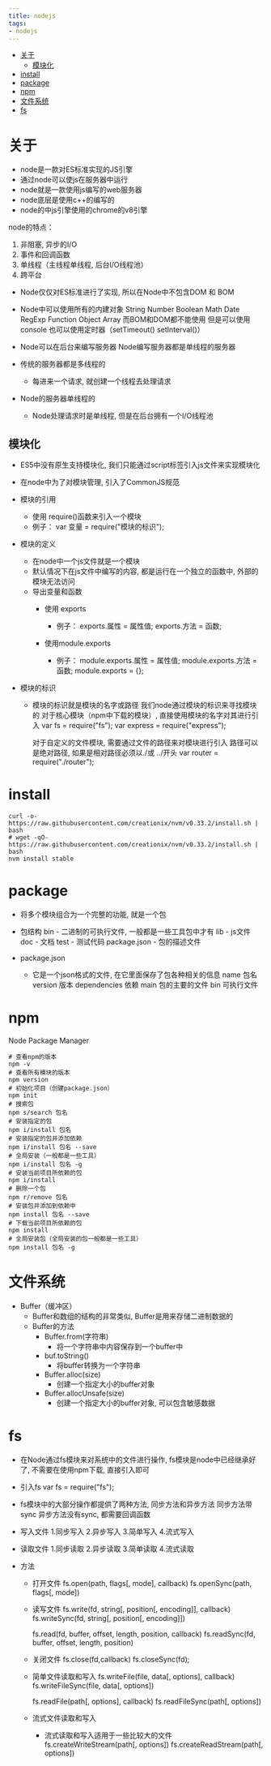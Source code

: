 ```yaml
---
title: nodejs
tags:
- nodejs
---
```

<!-- TOC -->

- [关于](#关于)
    - [模块化](#模块化)
- [install](#install)
- [package](#package)
- [npm](#npm)
- [文件系统](#文件系统)
- [fs](#fs)

<!-- /TOC -->

# 关于

* node是一款对ES标准实现的JS引擎
* 通过node可以使js在服务器中运行
* node就是一款使用js编写的web服务器
* node底层是使用c++的编写的
* node的中js引擎使用的chrome的v8引擎

node的特点：

1. 非阻塞, 异步的I/O
2. 事件和回调函数
3. 单线程（主线程单线程, 后台I/O线程池）
4. 跨平台


- Node仅仅对ES标准进行了实现, 所以在Node中不包含DOM 和 BOM
- Node中可以使用所有的内建对象
    String Number Boolean Math Date RegExp Function Object Array
    而BOM和DOM都不能使用
        但是可以使用 console 也可以使用定时器（setTimeout() setInterval()）

- Node可以在后台来编写服务器
    Node编写服务器都是单线程的服务器

- 传统的服务器都是多线程的
    - 每进来一个请求, 就创建一个线程去处理请求

- Node的服务器单线程的
    - Node处理请求时是单线程, 但是在后台拥有一个I/O线程池

## 模块化

- ES5中没有原生支持模块化, 我们只能通过script标签引入js文件来实现模块化
- 在node中为了对模块管理, 引入了CommonJS规范

- 模块的引用
    - 使用 require()函数来引入一个模块
    - 例子：
        var 变量 = require("模块的标识");

- 模块的定义
    - 在node中一个js文件就是一个模块
    - 默认情况下在js文件中编写的内容, 都是运行在一个独立的函数中, 
        外部的模块无法访问
    - 导出变量和函数
        - 使用 exports
            - 例子：
                exports.属性 = 属性值;
                exports.方法 = 函数;

        - 使用module.exports
            - 例子：
                module.exports.属性 = 属性值;
                module.exports.方法 = 函数;
                module.exports = {};

- 模块的标识
    - 模块的标识就是模块的名字或路径
        我们node通过模块的标识来寻找模块的
        对于核心模块（npm中下载的模块）, 直接使用模块的名字对其进行引入
            var fs = require("fs");
            var express = require("express");

        对于自定义的文件模块, 需要通过文件的路径来对模块进行引入
            路径可以是绝对路径, 如果是相对路径必须以./或 ../开头
            var router = require("./router");

# install

```shell
curl -o- https://raw.githubusercontent.com/creationix/nvm/v0.33.2/install.sh | bash
# wget -qO- https://raw.githubusercontent.com/creationix/nvm/v0.33.2/install.sh | bash
nvm install stable
```

# package

- 将多个模块组合为一个完整的功能, 就是一个包
- 包结构
    bin
        - 二进制的可执行文件, 一般都是一些工具包中才有
    lib
        - js文件
    doc
        - 文档
    test
        - 测试代码
    package.json
        - 包的描述文件

- package.json
    - 它是一个json格式的文件, 在它里面保存了包各种相关的信息
        name 包名
        version 版本
        dependencies 依赖
        main 包的主要的文件
        bin 可执行文件

# npm

Node Package Manager

```shell
# 查看npm的版本
npm -v
# 查看所有模块的版本
npm version
# 初始化项目（创建package.json）
npm init
# 搜索包
npm s/search 包名
# 安装指定的包
npm i/install 包名
# 安装指定的包并添加依赖
npm i/install 包名 --save
# 全局安装（一般都是一些工具）
npm i/install 包名 -g
# 安装当前项目所依赖的包
npm i/install
# 删除一个包
npm r/remove 包名
# 安装包并添加到依赖中
npm install 包名 --save
# 下载当前项目所依赖的包
npm install
# 全局安装包（全局安装的包一般都是一些工具）
npm install 包名 -g
```

# 文件系统

- Buffer（缓冲区）
    - Buffer和数组的结构的非常类似, Buffer是用来存储二进制数据的
    - Buffer的方法
        - Buffer.from(字符串)
            - 将一个字符串中内容保存到一个buffer中
        - buf.toString()
            - 将buffer转换为一个字符串
        - Buffer.alloc(size)
            - 创建一个指定大小的buffer对象
        - Buffer.allocUnsafe(size)
            - 创建一个指定大小的buffer对象, 可以包含敏感数据

# fs

- 在Node通过fs模块来对系统中的文件进行操作, fs模块是node中已经继承好了, 不需要在使用npm下载, 直接引入即可
- 引入fs
    var fs = require("fs");
- fs模块中的大部分操作都提供了两种方法, 同步方法和异步方法
    同步方法带sync
    异步方法没有sync, 都需要回调函数

- 写入文件
    1.同步写入
    2.异步写入
    3.简单写入
    4.流式写入

- 读取文件
    1.同步读取
    2.异步读取
    3.简单读取
    4.流式读取

- 方法
    - 打开文件
        fs.open(path, flags[, mode], callback)
        fs.openSync(path, flags[, mode])

    - 读写文件
        fs.write(fd, string[, position[, encoding]], callback)
        fs.writeSync(fd, string[, position[, encoding]])

        fs.read(fd, buffer, offset, length, position, callback)
        fs.readSync(fd, buffer, offset, length, position)

    - 关闭文件
        fs.close(fd,callback)
        fs.closeSync(fd);

    - 简单文件读取和写入
        fs.writeFile(file, data[, options], callback)
        fs.writeFileSync(file, data[, options])

        fs.readFile(path[, options], callback)
        fs.readFileSync(path[, options])


    - 流式文件读取和写入
        - 流式读取和写入适用于一些比较大的文件
            fs.createWriteStream(path[, options])
            fs.createReadStream(path[, options])

